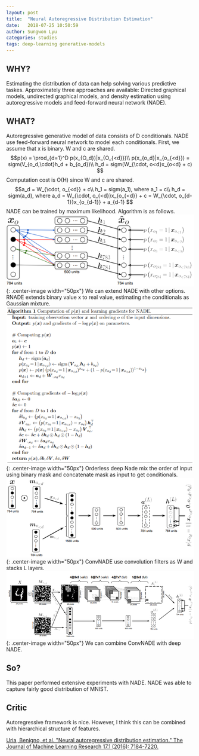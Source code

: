 ```yaml
---
layout: post
title:  "Neural Autoregressive Distribution Estimation"
date:   2018-07-25 10:50:59
author: Sungwon Lyu
categories: studies
tags: deep-learning generative-models
---
```

## WHY? 
Estimating the distribution of data can help solving various predictive taskes. Approximately three approaches are available: Directed graphical models, undirected graphical models, and density estimation using autoregressive models and feed-forward neural network (NADE).

## WHAT?
Autoregressive generative model of data consists of D conditionals. NADE use feed-forward neural network to model each conditionals. First, we assume that x is binary. W and c are shared. 
$$p(x) = \prod_{d=1}^D p(x_{O_d})|x_{O_{<d}})\\
p(x_{o_d}|x_{o_{<d}}) = sigm(V_{o_d,\cdot}h_d + b_{o_d})\\
h_d = sigm(W_{\cdot, o<d}x_{o<d} + c)
$$
Computation cost is O(H) since W and c are shared. 
$$a_d = W_{\cdot, o_{<d}} + c\\
h_1 = sigm(a_1), where a_1 = c\\
h_d = sigm(a_d), where a_d = W_{\cdot, o_{<d}}x_{o_{<d}} + c = W_{\cdot, o_{d-1}}x_{o_{d-1}} + a_{d-1}
$$
NADE can be trained by maximum likelihood. Algorithm is as follows.
![image](/assets/images/nade1.png){: .center-image width="50px"}
We can extend NADE with other options. RNADE extends binary value x to real value, estimating rhe conditionals as Gaussian mixture. 
![image](/assets/images/nade2.png){: .center-image width="50px"}
Orderless deep Nade mix the order of input using binary mask and concatenate mask as input to get conditionals. 
![image](/assets/images/nade3.png){: .center-image width="50px"}
ConvNADE use convolution filters as W and stacks L layers. 
![image](/assets/images/nade4.png){: .center-image width="50px"}
We can combine ConvNADE with deep NADE.

## So?
This paper performed extensive experiments with NADE. NADE was able to capture fairly good distribution of MNIST. 

## Critic
Autoregressive framework is nice. However, I think this can be combined with hierarchical structure of features. 

[Uria, Benigno, et al. "Neural autoregressive distribution estimation." The Journal of Machine Learning Research 17.1 (2016): 7184-7220.](http://www.jmlr.org/papers/volume17/16-272/16-272.pdf)